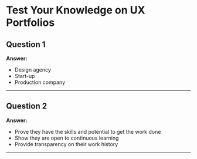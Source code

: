 # Test Your Knowledge on UX Portfolios

## Question 1
**Answer:**  
- Design agency  
- Start-up  
- Production company

---

## Question 2
**Answer:**  
- Prove they have the skills and potential to get the work done  
- Show they are open to continuous learning  
- Provide transparency on their work history

---
